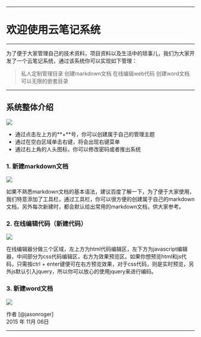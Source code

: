 ***
# 欢迎使用云笔记系统

------
为了便于大家管理自己的技术资料，项目资料以及生活中的琐事儿，我们为大家开发了一个云笔记系统，通过该系统你可以实现如下管理：

> 私人定制管理目录
> 创建markdown文档
> 在线编辑web代码
> 创建word文档
> 可以无限的嵌套目录

------

## 系统整体介绍

![](/images/whole.png)
- 通过点击左上方的**+**号，你可以创建属于自己的管理主题
- 通过在空白区域单击右键，将会出现右键菜单
- 通过右上角的人头图标，你可以修改密码或者推出系统

### 1. 新建markdown文档
![](/images/markdown.png)

如果不熟悉markdown文档的基本语法，建议百度了解一下，为了便于大家使用，我们特意添加了工具栏，通过工具栏，你可以很方便的创建属于自己的markdown文档，另外每次新建时，都会默认给出常用的markdown文档，供大家参考。

### 2. 在线编辑代码（新建代码）
![](/images/code.png)

在线编辑器分做三个区域，左上方为html代码编辑区，左下方为javascript编辑器，中间部分为css代码编辑区，右方为效果预览区。如果你想预览html和js代码，只需按ctrl + enter键便可在右方预览效果，对于css代码，则是实时预览，另外js默认引入jquery，所以你可以放心的使用jquery来进行编码。
### 3. 新建word文档
![](/images/word.png)

作者 [@jasonroger]   
2015 年 11月 06日    

***



